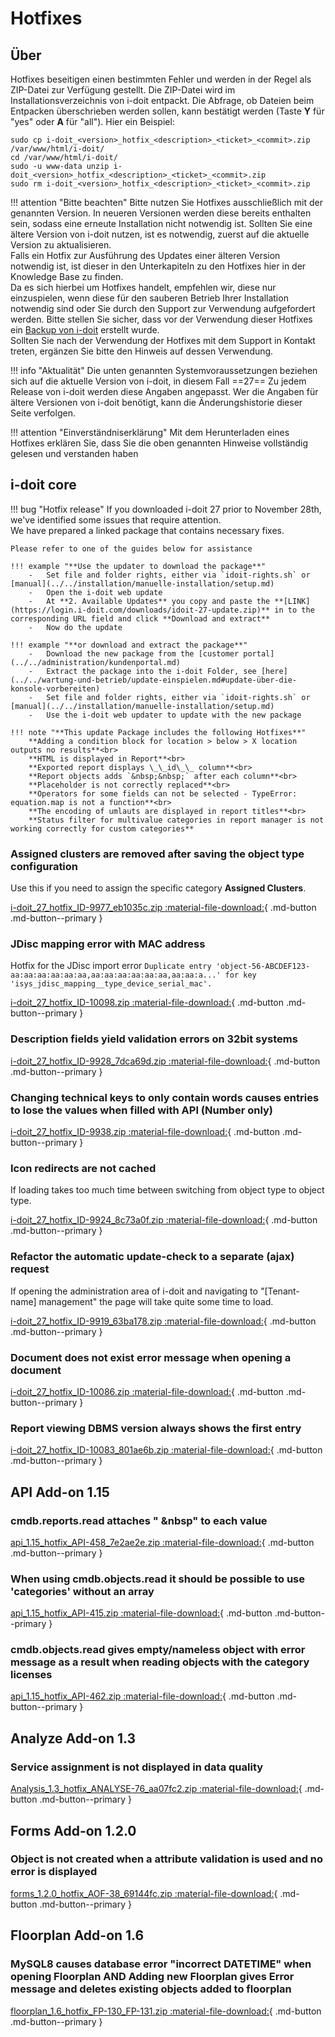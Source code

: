 # Hotfixes

## Über

Hotfixes beseitigen einen bestimmten Fehler und werden in der Regel als ZIP-Datei zur Verfügung gestellt. Die ZIP-Datei wird im Installationsverzeichnis von i-doit entpackt. Die Abfrage, ob Dateien beim Entpacken überschrieben werden sollen, kann bestätigt werden (Taste **Y** für "yes" oder **A** für "all"). Hier ein Beispiel:

```shell
sudo cp i-doit_<version>_hotfix_<description>_<ticket>_<commit>.zip /var/www/html/i-doit/
cd /var/www/html/i-doit/
sudo -u www-data unzip i-doit_<version>_hotfix_<description>_<ticket>_<commit>.zip
sudo rm i-doit_<version>_hotfix_<description>_<ticket>_<commit>.zip
```

!!! attention "Bitte beachten"
    Bitte nutzen Sie Hotfixes ausschließlich mit der genannten Version. In neueren Versionen werden diese bereits enthalten sein, sodass eine erneute Installation nicht notwendig ist.
    Sollten Sie eine ältere Version von i-doit nutzen, ist es notwendig, zuerst auf die aktuelle Version zu aktualisieren.<br>
    Falls ein Hotfix zur Ausführung des Updates einer älteren Version notwendig ist, ist dieser in den Unterkapiteln zu den Hotfixes hier in der Knowledge Base zu finden.<br>
    Da es sich hierbei um Hotfixes handelt, empfehlen wir, diese nur einzuspielen, wenn diese für den sauberen Betrieb Ihrer Installation notwendig sind oder Sie durch den Support zur Verwendung aufgefordert werden. Bitte stellen Sie sicher, dass vor der Verwendung dieser Hotfixes ein [Backup von i-doit](../../wartung-und-betrieb/daten-sichern-und-wiederherstellen/index.md) erstellt wurde.<br>
    Sollten Sie nach der Verwendung der Hotfixes mit dem Support in Kontakt treten, ergänzen Sie bitte den Hinweis auf dessen Verwendung.

!!! info "Aktualität"
    Die unten genannten Systemvoraussetzungen beziehen sich auf die aktuelle Version von i-doit, in diesem Fall ==27== Zu jedem Release von i-doit werden diese Angaben angepasst. Wer die Angaben für ältere Versionen von i-doit benötigt, kann die Änderungshistorie dieser Seite verfolgen.

!!! attention "Einverständniserklärung"
    Mit dem Herunterladen eines Hotfixes erklären Sie, dass Sie die oben genannten Hinweise vollständig gelesen und verstanden haben

## i-doit core

!!! bug "Hotfix release"
    If you downloaded i-doit 27 prior to November 28th, we've identified some issues that require attention.<br>
    We have prepared a linked package that contains necessary fixes.

    Please refer to one of the guides below for assistance

    !!! example "**Use the updater to download the package**"
        -   Set file and folder rights, either via `idoit-rights.sh` or [manual](../../installation/manuelle-installation/setup.md)
        -   Open the i-doit web update
        -   At **2. Available Updates** you copy and paste the **[LINK](https://login.i-doit.com/downloads/idoit-27-update.zip)** in to the corresponding URL field and click **Download and extract**
        -   Now do the update

    !!! example "**or download and extract the package**"
        -   Download the new package from the [customer portal](../../administration/kundenportal.md)
        -   Extract the package into the i-doit Folder, see [here](../../wartung-und-betrieb/update-einspielen.md#update-über-die-konsole-vorbereiten)
        -   Set file and folder rights, either via `idoit-rights.sh` or [manual](../../installation/manuelle-installation/setup.md)
        -   Use the i-doit web updater to update with the new package

    !!! note "**This update Package includes the following Hotfixes**"
        **Adding a condition block for location > below > X location outputs no results**<br>
        **HTML is displayed in Report**<br>
        **Exported report displays \_\_id\_\_ column**<br>
        **Report objects adds `&nbsp;&nbsp;` after each column**<br>
        **Placeholder is not correctly replaced**<br>
        **Operators for some fields can not be selected - TypeError: equation.map is not a function**<br>
        **The encoding of umlauts are displayed in report titles**<br>
        **Status filter for multivalue categories in report manager is not working correctly for custom categories**

### Assigned clusters are removed after saving the object type configuration

Use this if you need to assign the specific category **Assigned Clusters**.

[i-doit_27_hotfix_ID-9977_eb1035c.zip :material-file-download:](../../assets/downloads/hotfixes/27/i-doit_27_hotfix_ID-9977_eb1035c.zip){ .md-button .md-button--primary }

### JDisc mapping error with MAC address

Hotfix for the JDisc import error `Duplicate entry 'object-56-ABCDEF123-aa:aa:aa:aa:aa:aa,aa:aa:aa:aa:aa:aa,aa:aa:a...' for key 'isys_jdisc_mapping__type_device_serial_mac'.`

[i-doit_27_hotfix_ID-10098.zip :material-file-download:](../../assets/downloads/hotfixes/27/i-doit_27_hotfix_ID-10098.zip){ .md-button .md-button--primary }

### Description fields yield validation errors on 32bit systems

[i-doit_27_hotfix_ID-9928_7dca69d.zip :material-file-download:](../../assets/downloads/hotfixes/27/i-doit_27_hotfix_ID-9928_7dca69d.zip){ .md-button .md-button--primary }

### Changing technical keys to only contain words causes entries to lose the values when filled with API (Number only)

[i-doit_27_hotfix_ID-9938.zip :material-file-download:](../../assets/downloads/hotfixes/27/i-doit_27_hotfix_ID-9938.zip){ .md-button .md-button--primary }

### Icon redirects are not cached

If loading takes too much time between switching from object type to object type.

[i-doit_27_hotfix_ID-9924_8c73a0f.zip :material-file-download:](../../assets/downloads/hotfixes/27/i-doit_27_hotfix_ID-9924_8c73a0f.zip){ .md-button .md-button--primary }

### Refactor the automatic update-check to a separate (ajax) request

If opening the administration area of i-doit and navigating to "[Tenant-name] management" the page will take quite some time to load.

[i-doit_27_hotfix_ID-9919_63ba178.zip :material-file-download:](../../assets/downloads/hotfixes/27/i-doit_27_hotfix_ID-9919_63ba178.zip){ .md-button .md-button--primary }

### Document does not exist error message when opening a document

[i-doit_27_hotfix_ID-10086.zip :material-file-download:](../../assets/downloads/hotfixes/27/i-doit_27_hotfix_ID-10086.zip){ .md-button .md-button--primary }

### Report viewing DBMS version always shows the first entry

[i-doit_27_hotfix_ID-10083_801ae6b.zip :material-file-download:](../../assets/downloads/hotfixes/27/i-doit_27_hotfix_ID-10083_801ae6b.zip){ .md-button .md-button--primary }

## API Add-on 1.15

### cmdb.reports.read attaches "&nbsp;&nbsp" to each value

[api_1.15_hotfix_API-458_7e2ae2e.zip :material-file-download:](../../assets/downloads/hotfixes/api/api_1.15_hotfix_API-458_7e2ae2e.zip){ .md-button .md-button--primary }

### When using cmdb.objects.read it should be possible to use 'categories' without an array

[api_1.15_hotfix_API-415.zip :material-file-download:](../../assets/downloads/hotfixes/api/api_1.15_hotfix_API-415.zip){ .md-button .md-button--primary }

### cmdb.objects.read gives empty/nameless object with error message as a result when reading objects with the category licenses

[api_1.15_hotfix_API-462.zip :material-file-download:](../../assets/downloads/hotfixes/api/api_1.15_hotfix_API-462.zip){ .md-button .md-button--primary }

## Analyze Add-on 1.3

### Service assignment is not displayed in data quality

[Analysis_1.3_hotfix_ANALYSE-76_aa07fc2.zip :material-file-download:](../../assets/downloads/hotfixes/analyze/Analysis_1.3_hotfix_ANALYSE-76_aa07fc2.zip){ .md-button .md-button--primary }

## Forms Add-on 1.2.0

### Object is not created when a attribute validation is used and no error is displayed

[forms_1.2.0_hotfix_AOF-38_69144fc.zip :material-file-download:](../../assets/downloads/hotfixes/forms/forms_1.2.0_hotfix_AOF-38_69144fc.zip){ .md-button .md-button--primary }

## Floorplan Add-on 1.6

### MySQL8 causes database error "incorrect DATETIME" when opening Floorplan AND Adding new Floorplan gives Error message and deletes existing objects added to floorplan

[floorplan_1.6_hotfix_FP-130_FP-131.zip :material-file-download:](../../assets/downloads/hotfixes/floorplan/floorplan_1.6_hotfix_FP-130_FP-131.zip){ .md-button .md-button--primary }
